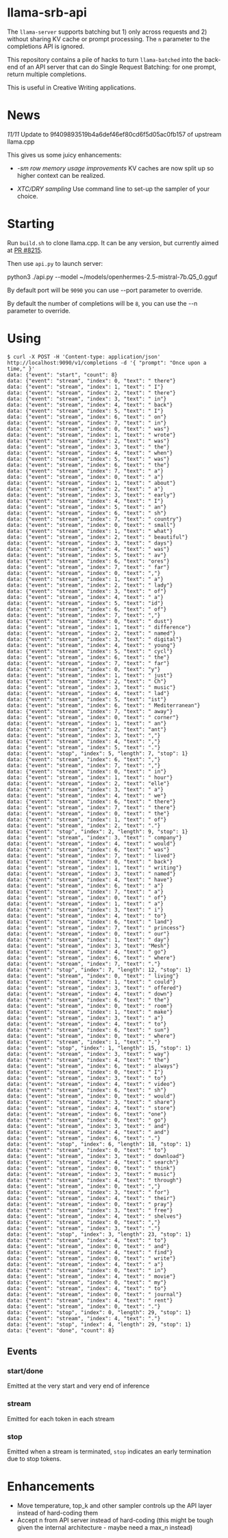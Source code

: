 # llama-srb-api

The `llama-server` supports batching but 1) only across requests and 2) without sharing KV cache or prompt processing.  The `n` parameter to the completions API is ignored.

This repository contains a pile of hacks to turn `llama-batched` into the back-end of an API server that can do Single Request Batching: for one prompt, return multiple completions.

This is useful in Creative Writing applications.

# News

*11/11* Update to 9f409893519b4a6def46ef80cd6f5d05ac0fb157 of upstream llama.cpp

This gives us some juicy enhancements:

* *-sm row memory usage improvements* KV caches are now split up so higher context can be realized.

* *XTC/DRY sampling* Use command line to set-up the sampler of your choice.

# Starting

Run `build.sh` to clone llama.cpp. It can be any version, but currently aimed at [PR #8215](https://github.com/ggerganov/llama.cpp/pull/8215).

Then use `api.py` to launch server:

python3 ./api.py --model ~/models/openhermes-2.5-mistral-7b.Q5_0.gguf

By default port will be `9090` you can use --port parameter to override.

By default the number of completions will be `8`, you can use the --n parameter to override.

# Using

```
$ curl -X POST -H 'Content-type: application/json' http://localhost:9090/v1/completions -d '{ "prompt": "Once upon a time," }'
data: {"event": "start", "count": 8}
data: {"event": "stream", "index": 0, "text": " there"}
data: {"event": "stream", "index": 1, "text": " I"}
data: {"event": "stream", "index": 2, "text": " there"}
data: {"event": "stream", "index": 3, "text": " in"}
data: {"event": "stream", "index": 4, "text": " back"}
data: {"event": "stream", "index": 5, "text": " I"}
data: {"event": "stream", "index": 6, "text": " on"}
data: {"event": "stream", "index": 7, "text": " in"}
data: {"event": "stream", "index": 0, "text": " was"}
data: {"event": "stream", "index": 1, "text": " wrote"}
data: {"event": "stream", "index": 2, "text": " was"}
data: {"event": "stream", "index": 3, "text": " the"}
data: {"event": "stream", "index": 4, "text": " when"}
data: {"event": "stream", "index": 5, "text": " was"}
data: {"event": "stream", "index": 6, "text": " the"}
data: {"event": "stream", "index": 7, "text": " a"}
data: {"event": "stream", "index": 0, "text": " a"}
data: {"event": "stream", "index": 1, "text": " about"}
data: {"event": "stream", "index": 2, "text": " a"}
data: {"event": "stream", "index": 3, "text": " early"}
data: {"event": "stream", "index": 4, "text": " I"}
data: {"event": "stream", "index": 5, "text": " an"}
data: {"event": "stream", "index": 6, "text": " sh"}
data: {"event": "stream", "index": 7, "text": " country"}
data: {"event": "stream", "index": 0, "text": " small"}
data: {"event": "stream", "index": 1, "text": " what"}
data: {"event": "stream", "index": 2, "text": " beautiful"}
data: {"event": "stream", "index": 3, "text": " days"}
data: {"event": "stream", "index": 4, "text": " was"}
data: {"event": "stream", "index": 5, "text": " av"}
data: {"event": "stream", "index": 6, "text": "ores"}
data: {"event": "stream", "index": 7, "text": " far"}
data: {"event": "stream", "index": 0, "text": ","}
data: {"event": "stream", "index": 1, "text": " a"}
data: {"event": "stream", "index": 2, "text": " lady"}
data: {"event": "stream", "index": 3, "text": " of"}
data: {"event": "stream", "index": 4, "text": " a"}
data: {"event": "stream", "index": 5, "text": "id"}
data: {"event": "stream", "index": 6, "text": " of"}
data: {"event": "stream", "index": 7, "text": ","}
data: {"event": "stream", "index": 0, "text": " dust"}
data: {"event": "stream", "index": 1, "text": " difference"}
data: {"event": "stream", "index": 2, "text": " named"}
data: {"event": "stream", "index": 3, "text": " digital"}
data: {"event": "stream", "index": 4, "text": " young"}
data: {"event": "stream", "index": 5, "text": " cycl"}
data: {"event": "stream", "index": 6, "text": " the"}
data: {"event": "stream", "index": 7, "text": " far"}
data: {"event": "stream", "index": 0, "text": "y"}
data: {"event": "stream", "index": 1, "text": " just"}
data: {"event": "stream", "index": 2, "text": " Ch"}
data: {"event": "stream", "index": 3, "text": " music"}
data: {"event": "stream", "index": 4, "text": " lad"}
data: {"event": "stream", "index": 5, "text": "ist"}
data: {"event": "stream", "index": 6, "text": " Mediterranean"}
data: {"event": "stream", "index": 7, "text": " away"}
data: {"event": "stream", "index": 0, "text": " corner"}
data: {"event": "stream", "index": 1, "text": " an"}
data: {"event": "stream", "index": 2, "text": "ant"}
data: {"event": "stream", "index": 3, "text": ","}
data: {"event": "stream", "index": 4, "text": ","}
data: {"event": "stream", "index": 5, "text": "."}
data: {"event": "stop", "index": 5, "length": 7, "stop": 1}
data: {"event": "stream", "index": 6, "text": ","}
data: {"event": "stream", "index": 7, "text": ","}
data: {"event": "stream", "index": 0, "text": " in"}
data: {"event": "stream", "index": 1, "text": " hour"}
data: {"event": "stream", "index": 2, "text": "elle"}
data: {"event": "stream", "index": 3, "text": " a"}
data: {"event": "stream", "index": 4, "text": " we"}
data: {"event": "stream", "index": 6, "text": " there"}
data: {"event": "stream", "index": 7, "text": " there"}
data: {"event": "stream", "index": 0, "text": " the"}
data: {"event": "stream", "index": 1, "text": " of"}
data: {"event": "stream", "index": 2, "text": "."}
data: {"event": "stop", "index": 2, "length": 9, "stop": 1}
data: {"event": "stream", "index": 3, "text": " company"}
data: {"event": "stream", "index": 4, "text": " would"}
data: {"event": "stream", "index": 6, "text": " was"}
data: {"event": "stream", "index": 7, "text": " lived"}
data: {"event": "stream", "index": 0, "text": " back"}
data: {"event": "stream", "index": 1, "text": " writing"}
data: {"event": "stream", "index": 3, "text": " named"}
data: {"event": "stream", "index": 4, "text": " have"}
data: {"event": "stream", "index": 6, "text": " a"}
data: {"event": "stream", "index": 7, "text": " a"}
data: {"event": "stream", "index": 0, "text": " of"}
data: {"event": "stream", "index": 1, "text": " a"}
data: {"event": "stream", "index": 3, "text": " i"}
data: {"event": "stream", "index": 4, "text": " to"}
data: {"event": "stream", "index": 6, "text": " land"}
data: {"event": "stream", "index": 7, "text": " princess"}
data: {"event": "stream", "index": 0, "text": " our"}
data: {"event": "stream", "index": 1, "text": " day"}
data: {"event": "stream", "index": 3, "text": "Mesh"}
data: {"event": "stream", "index": 4, "text": " go"}
data: {"event": "stream", "index": 6, "text": " where"}
data: {"event": "stream", "index": 7, "text": "."}
data: {"event": "stop", "index": 7, "length": 12, "stop": 1}
data: {"event": "stream", "index": 0, "text": " living"}
data: {"event": "stream", "index": 1, "text": " could"}
data: {"event": "stream", "index": 3, "text": " offered"}
data: {"event": "stream", "index": 4, "text": " down"}
data: {"event": "stream", "index": 6, "text": " the"}
data: {"event": "stream", "index": 0, "text": " room"}
data: {"event": "stream", "index": 1, "text": " make"}
data: {"event": "stream", "index": 3, "text": " a"}
data: {"event": "stream", "index": 4, "text": " to"}
data: {"event": "stream", "index": 6, "text": " sun"}
data: {"event": "stream", "index": 0, "text": " where"}
data: {"event": "stream", "index": 1, "text": "."}
data: {"event": "stop", "index": 1, "length": 15, "stop": 1}
data: {"event": "stream", "index": 3, "text": " way"}
data: {"event": "stream", "index": 4, "text": " the"}
data: {"event": "stream", "index": 6, "text": " always"}
data: {"event": "stream", "index": 0, "text": " I"}
data: {"event": "stream", "index": 3, "text": " to"}
data: {"event": "stream", "index": 4, "text": " video"}
data: {"event": "stream", "index": 6, "text": " sh"}
data: {"event": "stream", "index": 0, "text": " would"}
data: {"event": "stream", "index": 3, "text": " share"}
data: {"event": "stream", "index": 4, "text": " store"}
data: {"event": "stream", "index": 6, "text": "one"}
data: {"event": "stream", "index": 0, "text": " go"}
data: {"event": "stream", "index": 3, "text": " and"}
data: {"event": "stream", "index": 4, "text": " and"}
data: {"event": "stream", "index": 6, "text": "."}
data: {"event": "stop", "index": 6, "length": 18, "stop": 1}
data: {"event": "stream", "index": 0, "text": " to"}
data: {"event": "stream", "index": 3, "text": " download"}
data: {"event": "stream", "index": 4, "text": " search"}
data: {"event": "stream", "index": 0, "text": " think"}
data: {"event": "stream", "index": 3, "text": " music"}
data: {"event": "stream", "index": 4, "text": " through"}
data: {"event": "stream", "index": 0, "text": ","}
data: {"event": "stream", "index": 3, "text": " for"}
data: {"event": "stream", "index": 4, "text": " their"}
data: {"event": "stream", "index": 0, "text": " pray"}
data: {"event": "stream", "index": 3, "text": " free"}
data: {"event": "stream", "index": 4, "text": " shelves"}
data: {"event": "stream", "index": 0, "text": ","}
data: {"event": "stream", "index": 3, "text": "."}
data: {"event": "stop", "index": 3, "length": 23, "stop": 1}
data: {"event": "stream", "index": 4, "text": " to"}
data: {"event": "stream", "index": 0, "text": " and"}
data: {"event": "stream", "index": 4, "text": " find"}
data: {"event": "stream", "index": 0, "text": " write"}
data: {"event": "stream", "index": 4, "text": " a"}
data: {"event": "stream", "index": 0, "text": " in"}
data: {"event": "stream", "index": 4, "text": " movie"}
data: {"event": "stream", "index": 0, "text": " my"}
data: {"event": "stream", "index": 4, "text": " to"}
data: {"event": "stream", "index": 0, "text": " journal"}
data: {"event": "stream", "index": 4, "text": " rent"}
data: {"event": "stream", "index": 0, "text": "."}
data: {"event": "stop", "index": 0, "length": 29, "stop": 1}
data: {"event": "stream", "index": 4, "text": "."}
data: {"event": "stop", "index": 4, "length": 29, "stop": 1}
data: {"event": "done", "count": 8}
```

## Events

### start/done

Emitted at the very start and very end of inference

### stream

Emitted for each token in each stream

### stop

Emitted when a stream is terminated, `stop` indicates an early termination due to stop tokens.

# Enhancements

- Move temperature, top_k and other sampler controls up the API layer instead of hard-coding them
- Accept n from API server instead of hard-coding (this might be tough given the internal architecture - maybe need a max_n instead)